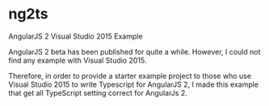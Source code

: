 # ng2ts
AngularJS 2 Visual Studio 2015 Example

AngularJS 2 beta has been published for quite a while. However, I could not find any example with Visual Studio 2015.

Therefore, in order to provide a starter example project to those who use Visual Studio 2015 to write Typescript for AngularJS 2, I made this example that get all TypeScript setting correct for AngularJs 2.
